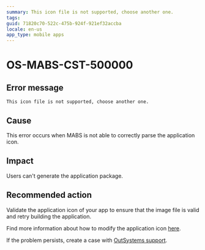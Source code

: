 ```yaml
---
summary: This icon file is not supported, choose another one.
tags:
guid: 71820c70-522c-475b-924f-921ef32accba
locale: en-us
app_type: mobile apps
---
```


# OS-MABS-CST-500000

## Error message

`This icon file is not supported, choose another one.`

## Cause

This error occurs when MABS is not able to correctly parse the application icon.

## Impact

Users can't generate the application package.

## Recommended action
Validate the application icon of your app to ensure that the image file is valid and retry building the application.

Find more information about how to modify the application icon [here](https://success.outsystems.com/Documentation/11/Delivering_Mobile_Apps/Customize_Your_Mobile_App/Modify_the_App_Icon).

If the problem persists, create a case with [OutSystems support](https://www.outsystems.com/support/portal/open-support-case?ErrorCode=OS-MABS-CST-50000).
